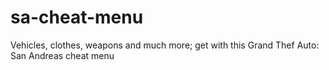 # sa-cheat-menu
Vehicles, clothes, weapons and much more; get with this Grand Thef Auto: San Andreas cheat menu
